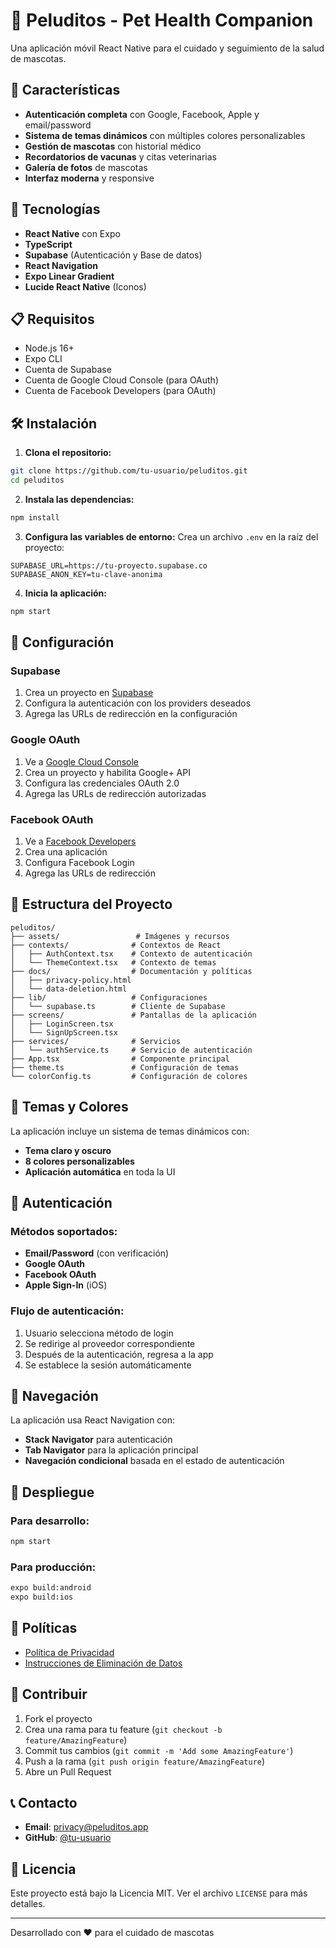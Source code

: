 # 🐾 Peluditos - Pet Health Companion

Una aplicación móvil React Native para el cuidado y seguimiento de la salud de mascotas.

## 📱 Características

- **Autenticación completa** con Google, Facebook, Apple y email/password
- **Sistema de temas dinámicos** con múltiples colores personalizables
- **Gestión de mascotas** con historial médico
- **Recordatorios de vacunas** y citas veterinarias
- **Galería de fotos** de mascotas
- **Interfaz moderna** y responsive

## 🚀 Tecnologías

- **React Native** con Expo
- **TypeScript**
- **Supabase** (Autenticación y Base de datos)
- **React Navigation**
- **Expo Linear Gradient**
- **Lucide React Native** (Iconos)

## 📋 Requisitos

- Node.js 16+
- Expo CLI
- Cuenta de Supabase
- Cuenta de Google Cloud Console (para OAuth)
- Cuenta de Facebook Developers (para OAuth)

## 🛠️ Instalación

1. **Clona el repositorio:**
```bash
git clone https://github.com/tu-usuario/peluditos.git
cd peluditos
```

2. **Instala las dependencias:**
```bash
npm install
```

3. **Configura las variables de entorno:**
Crea un archivo `.env` en la raíz del proyecto:
```env
SUPABASE_URL=https://tu-proyecto.supabase.co
SUPABASE_ANON_KEY=tu-clave-anonima
```

4. **Inicia la aplicación:**
```bash
npm start
```

## 🔧 Configuración

### Supabase
1. Crea un proyecto en [Supabase](https://supabase.com)
2. Configura la autenticación con los providers deseados
3. Agrega las URLs de redirección en la configuración

### Google OAuth
1. Ve a [Google Cloud Console](https://console.cloud.google.com)
2. Crea un proyecto y habilita Google+ API
3. Configura las credenciales OAuth 2.0
4. Agrega las URLs de redirección autorizadas

### Facebook OAuth
1. Ve a [Facebook Developers](https://developers.facebook.com)
2. Crea una aplicación
3. Configura Facebook Login
4. Agrega las URLs de redirección

## 📁 Estructura del Proyecto

```
peluditos/
├── assets/                 # Imágenes y recursos
├── contexts/              # Contextos de React
│   ├── AuthContext.tsx    # Contexto de autenticación
│   └── ThemeContext.tsx   # Contexto de temas
├── docs/                  # Documentación y políticas
│   ├── privacy-policy.html
│   └── data-deletion.html
├── lib/                   # Configuraciones
│   └── supabase.ts        # Cliente de Supabase
├── screens/               # Pantallas de la aplicación
│   ├── LoginScreen.tsx
│   └── SignUpScreen.tsx
├── services/              # Servicios
│   └── authService.ts     # Servicio de autenticación
├── App.tsx                # Componente principal
├── theme.ts               # Configuración de temas
└── colorConfig.ts         # Configuración de colores
```

## 🎨 Temas y Colores

La aplicación incluye un sistema de temas dinámicos con:
- **Tema claro y oscuro**
- **8 colores personalizables**
- **Aplicación automática** en toda la UI

## 🔐 Autenticación

### Métodos soportados:
- **Email/Password** (con verificación)
- **Google OAuth**
- **Facebook OAuth**
- **Apple Sign-In** (iOS)

### Flujo de autenticación:
1. Usuario selecciona método de login
2. Se redirige al proveedor correspondiente
3. Después de la autenticación, regresa a la app
4. Se establece la sesión automáticamente

## 📱 Navegación

La aplicación usa React Navigation con:
- **Stack Navigator** para autenticación
- **Tab Navigator** para la aplicación principal
- **Navegación condicional** basada en el estado de autenticación

## 🚀 Despliegue

### Para desarrollo:
```bash
npm start
```

### Para producción:
```bash
expo build:android
expo build:ios
```

## 📄 Políticas

- [Política de Privacidad](./docs/privacy-policy.html)
- [Instrucciones de Eliminación de Datos](./docs/data-deletion.html)

## 🤝 Contribuir

1. Fork el proyecto
2. Crea una rama para tu feature (`git checkout -b feature/AmazingFeature`)
3. Commit tus cambios (`git commit -m 'Add some AmazingFeature'`)
4. Push a la rama (`git push origin feature/AmazingFeature`)
5. Abre un Pull Request

## 📞 Contacto

- **Email**: privacy@peluditos.app
- **GitHub**: [@tu-usuario](https://github.com/tu-usuario)

## 📄 Licencia

Este proyecto está bajo la Licencia MIT. Ver el archivo `LICENSE` para más detalles.

---

Desarrollado con ❤️ para el cuidado de mascotas
